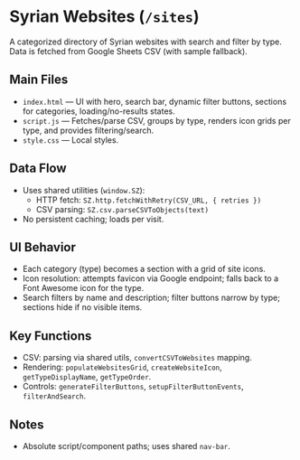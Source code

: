 # Syrian Websites (`/sites`)

A categorized directory of Syrian websites with search and filter by type. Data is fetched from Google Sheets CSV (with sample fallback).

## Main Files
- `index.html` — UI with hero, search bar, dynamic filter buttons, sections for categories, loading/no-results states.
- `script.js` — Fetches/parse CSV, groups by type, renders icon grids per type, and provides filtering/search.
- `style.css` — Local styles.

## Data Flow
- Uses shared utilities (`window.SZ`):
  - HTTP fetch: `SZ.http.fetchWithRetry(CSV_URL, { retries })`
  - CSV parsing: `SZ.csv.parseCSVToObjects(text)`
- No persistent caching; loads per visit.

## UI Behavior
- Each category (type) becomes a section with a grid of site icons.
- Icon resolution: attempts favicon via Google endpoint; falls back to a Font Awesome icon for the type.
- Search filters by name and description; filter buttons narrow by type; sections hide if no visible items.

## Key Functions
- CSV: parsing via shared utils, `convertCSVToWebsites` mapping.
- Rendering: `populateWebsitesGrid`, `createWebsiteIcon`, `getTypeDisplayName`, `getTypeOrder`.
- Controls: `generateFilterButtons`, `setupFilterButtonEvents`, `filterAndSearch`.

## Notes
- Absolute script/component paths; uses shared `nav-bar`.
